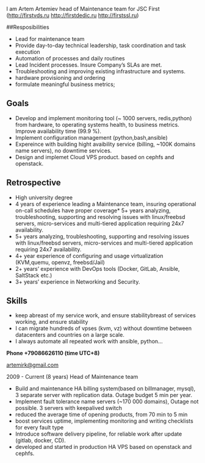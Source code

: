I am Artem Artemiev head of Maintenance team for JSC First (http://firstvds.ru http://firstdedic.ru http://firstssl.ru)


##Resposibilities 
* Lead for maintenance team 
* Provide day-to-day technical leadership, task coordination and task execution 
* Automation of processes and daily routines
* Lead Incident processes. Insure Company’s SLAs are met.
* Troubleshooting and improving existing infrastructure and systems.
* hardware provisioning and ordering 
* formulate meaningful business metrics;

## Goals
* Develop and implement monitoring tool (~ 1000 servers, redis,python) from hardware, to operating systems health, to business metrics. Improve availability time (99.9 %).
* Implement configuration management (python,bash,ansible)
* Expereince with building hight avaibility service (billing, ~100K domains name servers), no downtime services. 
* Design and implemet Cloud VPS product. based on cephfs and openstack.

## Retrospective
* High university degree
* 4 years of experience leading a Maintenance team, insuring operational on-call schedules have proper coverage* 5+ years analyzing, troubleshooting, supporting and resolving issues with linux/freebsd servers,  micro-services and multi-tiered application requiring 24x7 availability.  
* 5+ years analyzing, troubleshooting, supporting and resolving issues with linux/freebsd servers,  micro-services and multi-tiered application requiring 24x7 availability.
* 4+ year experience of configuring and usage virtualization (KVM,quemu, openvz, freebsd/Jail) 
* 2+ years’ experience with DevOps tools (Docker, GitLab, Ansible, SaltStack etc.)
* 3+ years’ experience in Networking and Security.

## Skills
* keep abreast of my service work, and ensure stabilitybreast of services working, and ensure stability 
* I can migrate hundreds of vpses (kvm, vz) without downtime between datacenters and countries on a large scale.
* I always automate all repeated work with ansible, python... 

**Phone +79086626110 (time UTC+8)**

artemirk@gmail.com

2009 - Current (8 years) Head of Maintenance team 
- Build and maintenance HA billing system(based on billmanager, mysql), 3 separate server with replication data. Outage budget 5 min per year. 
- Implement fault tolerance name servers (~170 000 domains), Outage not possible. 3 servers with keepalived switch 
- reduced the average time of opening products, from 70 min to 5 min 
- boost services uptime, implementing monitoring and writing checklists for every fault type 
- Introduce software delivery pipeline, for reliable work after update (gitlab, docker, CD). 
- developed and started in production HA VPS based on openstack and cephfs. 


